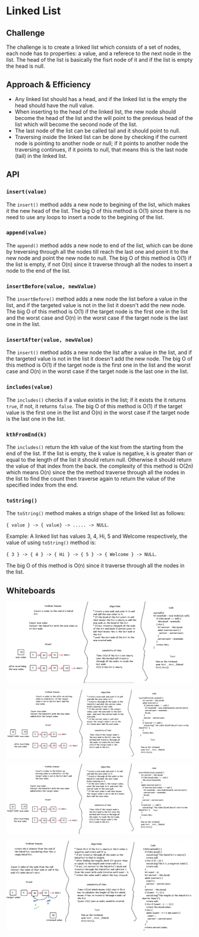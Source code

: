 # Linked List

## Challenge

The challenge is to create a linked list which consists of a set of nodes, each node has to properties: a value, and a referece to the next node in the list. The head of the list is basically the fisrt node of it and if the list is empty the head is null.

## Approach & Efficiency

* Any linked list should has a head, and if the linked list is the empty the head should have the null value.
* When inserting to the head of the linked list, the new node should become the head of the list and the will point to the previous head of the list which will become the second node of the list.
* The last node of the list can be called tail and it should point to null.
* Traversing inside the linked list can be done by checking if the current node is pointing to another node or null; if it points to another node the traversing continues, if it points to null, that means this is the last node (tail) in the linked list.

## API

### `insert(value)`

The `insert()` method adds a new node to begining of the list, which makes it the new head of the list. The big O of this method is O(1) since there is no need to use any loops to insert a node to the begining of the list.

### `append(value)`

The `append()` method adds a new node to end of the list, which can be done by treversing through all the nodes till reach the last one and point it to the new node and point the new node to null. The big O of this method is O(1) if the list is empty, if not O(n) since it traverse through all the nodes  to insert a node to the end of the list.

### `insertBefore(value, newValue)`

The `insertBefore()` method adds a new node the list before a value in the list, and if the targeted value is not in the list it doesn't add the new node. The big O of this method is O(1) if the target node is the first one in the list and the worst case and O(n) in the worst case if the target node is the last one in the list.

### `insertAfter(value, newValue)`

The `insert()` method adds a new node the list after a value in the list, and if the targeted value is not in the list it doesn't add the new node. The big O of this method is O(1) if the target node is the first one in the list and the worst case and O(n) in the worst case if the target node is the last one in the list.

### `includes(value)`

The `includes()` checks if a value existis in the list; if it exists the it returns `true`, if not, it returns `false`. The big O of this method is O(1) if the target value is the first one in the list and O(n) in the worst case if the target node is the last one in the list.

### `kthFromEnd(k)`

The `includes()` return the kth value of the kist from the starting from the end of the list. If the list is empty, the k value is negative, k is greater than or equal to the length of the list it should return null. Otherwise it should return the value of that index from the back. the complexity of this method is O(2n) which means O(n) since the the method traverse through all the nodes in the list to find the count then traverse again to return the value of the specified index from the end.

### `toString()`

The `toString()` method makes a strign shape of the linked list as follows:

`{ value } -> { value} -> ..... -> NULL`.

Example: A linked list has values 3, 4, Hi, 5 and Welcome respectively, the value of using `toString()` method is:

`{ 3 } -> { 4 } -> { Hi } -> { 5 } -> { Welcome } -> NULL`.

The big O of this method is O(n) since it traverse through all the nodes in the list.

## Whiteboards

![append](../../assets/append.PNG)

![insertBefore](../../assets/insertAfter.PNG)

![insertAfter](../../assets/insertBefore.PNG)

![kthFromEnd](../../assets/kthFromEnd.PNG)